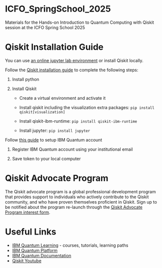 # ICFO_SpringSchool_2025
Materials for the Hands-on Introduction to Quantum Computing with Qiskit session at the ICFO Spring School 2025


# Qiskit Installation Guide

You can use [an online jupyter lab environment](https://quantum.cloud.ibm.com/docs/en/guides/online-lab-environments) or install Qiskit locally.



Follow the [Qiskit installation guide](https://docs.quantum.ibm.com/guides/install-qiskit) to complete the following steps:

1. Install python

2. Install Qiskit

	- Create a virtual environment and activate it

	- Install qiskit including the visualization extra packages: `pip install qiskit[visualization]`

	- Install qiskit-ibm-runtime: `pip install qiskit-ibm-runtime`

	- Install jupyter: `pip install jupyter`



Follow [this guide](https://docs.quantum.ibm.com/guides/setup-channel) to setup IBM Quantum account

1. Register IBM Quantum account using your institutional email

2. Save token to your local computer

# Qiskit Advocate Program 

The Qiskit advocate program is a global professional development program that provides support to individuals who actively contribute to the Qiskit community, and who have proven themselves proficient in Qiskit. Sign up to be notified about the program re-launch through the [Qiskit Advocate Program interest form](https://ibm.biz/BdabBw).


# Useful Links 

- [IBM Quantum Learning](https://learning.quantum.ibm.com/) - courses, tutorials, learning paths
- [IBM Quantum Platform](https://quantum.ibm.com/)
- [IBM Quantum Documentation](https://docs.quantum.ibm.com)
- [Qiskit Youtube](https://www.youtube.com/@qiskit)




